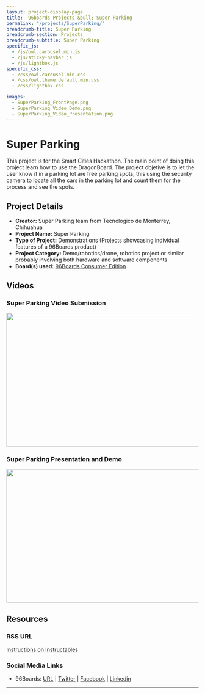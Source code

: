 ```yaml
---
layout: project-display-page
title:  96boards Projects &bull; Super Parking
permalink: "/projects/SuperParking/"
breadcrumb-title: Super Parking
breadcrumb-section: Projects
breadcrumb-subtitle: Super Parking
specific_js:
  - /js/owl.carousel.min.js
  - /js/sticky-navbar.js
  - /js/lightbox.js
specific_css:
  - /css/owl.carousel.min.css
  - /css/owl.theme.default.min.css
  - /css/lightbox.css

images:
  - SuperParking_FrontPage.png
  - SuperParking_Video_Demo.png
  - SuperParking_Video_Presentation.png
---
```

# Super Parking

This project is for the Smart Cities Hackathon. The main point of doing this project learn how to use the DragonBoard. The project objetive is to let the user know if in a parking lot are free parking spots, this using the security camera to locate all the cars in the parking lot and count them for the process and see the spots.

## Project Details

- **Creator:** Super Parking team from Tecnologico de Monterrey, Chihuahua
- **Project Name:** Super Parking
- **Type of Project:** Demonstrations (Projects showcasing individual features of a 96Boards product)
- **Project Category:** Demo/robotics/drone, robotics project or similar probably involving both hardware and software components
- **Board(s) used:** [96Boards Consumer Edition](https://www.96boards.org/products/ce/)

## Videos

### Super Parking Video Submission

[<img src="https://github.com/96boards/website/blob/master/96boards.org/Projects/view/SuperParking/Images/SuperParking_Video_Demo.png?raw=true" data-canonical-src="https://github.com/96boards/website/blob/master/96boards.org/Projects/view/SuperParking/Images/SuperParking_Video_Demo.png?raw=true" width="600" height="350" />](https://youtu.be/fIBGxbARHo4?list=PL-NF6S9MM_W2ss20r7NZiyZBiz85zHuw5)

### Super Parking Presentation and Demo

[<img src="https://github.com/96boards/website/blob/master/96boards.org/Projects/view/SuperParking/Images/SuperParking_Video_Presentation.png?raw=true" data-canonical-src="https://github.com/96boards/website/blob/master/96boards.org/Projects/view/SuperParking/Images/SuperParking_Video_Presentation.png?raw=true" width="600" height="350" />](https://youtu.be/rbnxT9H8iHY?list=PL-NF6S9MM_W2ss20r7NZiyZBiz85zHuw5)

## Resources

### RSS URL

[Instructions on Instructables](http://www.instructables.com/id/Super-Parking/)

### Social Media Links

- 96Boards: [URL](http://www.96boards.org/) &#124; [Twitter](https://twitter.com/96boards) &#124; [Facebook](https://www.facebook.com/96Boards) &#124; [Linkedin](https://www.linkedin.com/showcase/6637095/)


***
